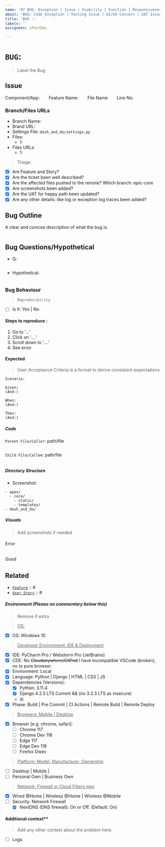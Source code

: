 ```yaml
---
name: '07 BUG: Exception | Issue | Usability | Function | Responsiveness'
about: 'BUG: Code Exception | Testing Issue | UI/UX Concern | UAT Issue'
title: 'BUG ::   '
labels: ''
assignees: iPoetDev

---
```


# **`BUG`**:

> Label the Bug

## Issue
Component/App: _`   `_
Feature Name: _`   `_ 
File Name _`   `_ 
Line No: _`   `_

### Branch/Files URLs

- Branch Name:
- Brand URL:
- Settings File: _`dash_and_do/settings.py`_
- Files:
  - 1:
- Files URLs: 
  - 1: 

> Triage:

- [x] Are Feature and Story?
- [x] Are the ticket been well described?
- [x] Are the affected files pushed to the remote? Which branch: epic-core
- [x] Are screenshots been added?
- [x] Are the UAT for happy path been updated?
- [x] Are any other details: like log or exception log traces been added?

## Bug Outline

A clear and concise description of what the bug is.

```

```

## Bug Questions/Hypothetical

- Q: 

```text

```

- Hypothetical: 

```text

```

### Bug Behaviour

> `Reproducibility`

-   [ ] Is It: Yes | No

#### Steps to reproduce :

1. Go to '...'
2. Click on '....'
3. Scroll down to '....'
4. See error

#### Expected

> User Acceptance Criteria is a format to derive consistent expectations

```
Scenario:

Given:
(And:)

When:
(And:)

Then:
(And:)
```

##### Code

`Parent File/Caller`: path/file
```python

```
`Child File/Callee`: path/file
```python

```

##### Directory Structure

- Screenshot:


```
- apps/
  - core/ 
    - static/
    - templates/
- dash_and_do/
```
##### Visuals

> Add screenshots if needed

###### Error



###### Good



## Related

-   [`Feature`]() ::  #
-   [`User Story`]() ::  #

##### Environment (Please no commentary below this)
> Remove if extra

> <ins>OS:</ins>

- [x] OS: Windows 10

> <ins>Developer Environment: IDE & Deployment

-   [x] IDE: PyCharm Pro / Webstorm Pro (JetBrains)
-   [x] CDE: No ~~Cloudanywhere/GitPod~~ I have incompatible VSCode (broken), no to pure browser.
-   [x] Environment: Local 
-   [x] Language: Python | Django | HTML | CSS | JS
-   [x] Dependencies (Versions}:
    - [x] Python: 3.11.4
    - [x] Django 4.2.5 LTS Current  && (no 3.2.3 LTS as insecure)
    - [x]
-   [x] Phase: Build | Pre Commit | CI Actions | Remote Build | Remote Deploy

> <ins>Browsers: Mobile | Desktop

-   [x] Browser [e.g. chrome, safari]: 
    - [ ] Chrome 117
    - [ ] Chrome Dev 118
    - [ ] Edge 117
    - [ ] Edge Dev 118
    - [ ] Firefox Dwev

> <ins>Platform: Model, Manufacturer, Ownership

-   [ ] Desktop | Mobile |
-   [ ] Personal Own | Business Own

> <ins>Network: Firewall or Cloud Filters may

-   [x] Wired @Home | Wireless @Home | Wireless @Mobile
-   [ ] Security: Network Firewall 
    - [x] NextDNS (DNS firewall): On or Off. (Default: On)

#### Additional context\*\*

> Add any other context about the problem here.
- [ ] Logs

